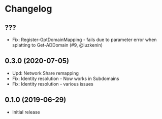 ﻿# Changelog

## ???

+ Fix: Register-GptDomainMapping - fails due to parameter error when splatting to Get-ADDomain (#9, @luzkenin)

## 0.3.0 (2020-07-05)

+ Upd: Network Share remapping
+ Fix: Identity resolution - Now works in Subdomains
+ Fix: Identity resolution - various issues

## 0.1.0 (2019-06-29)

+ Initial release
